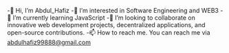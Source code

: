 -👋 Hi, I’m Abdul_Hafiz
-👀 I’m interested  in Software  Engineering and WEB3
-🌱 I’m currently learning JavaScript
-💞️ I’m looking to collaborate on innovative web development projects, 
decentralized applications, and open-source contributions.
-📫 How to reach me. You can reach me via abdulhafiz99888@gmail.com
